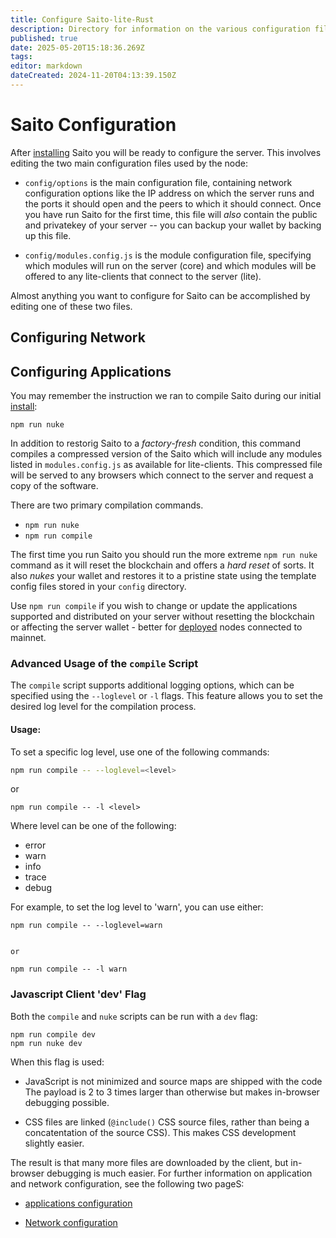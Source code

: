 ```yaml
---
title: Configure Saito-lite-Rust
description: Directory for information on the various configuration files which dictate how a Saito-lite-Rust client operates.
published: true
date: 2025-05-20T15:18:36.269Z
tags: 
editor: markdown
dateCreated: 2024-11-20T04:13:39.150Z
---
```


# Saito Configuration

After [installing](/install) Saito you will be ready to configure the server. This involves editing the two main configuration files used by the node:

- `config/options` is the main configuration file, containing network configuration options like the IP address on which the server runs and the ports it should open and the peers to which it should connect. Once you have run Saito for the first time, this file will *also* contain the public and privatekey of your server -- you can backup your wallet by backing up this file.

- `config/modules.config.js` is the module configuration file, specifying which modules will run on the server (core) and which modules will be offered to any lite-clients that connect to the server (lite).

Almost anything you want to configure for Saito can be accomplished by editing one of these two files.


## Configuring Network




## Configuring Applications

You may remember the instruction we ran to compile Saito during our initial [install](/install):

```
npm run nuke
```

In addition to restorig Saito to a *factory-fresh* condition, this command compiles a compressed version of the Saito which will include any modules listed in `modules.config.js` as available for lite-clients. This compressed file will be served to any browsers which connect to the server and request a copy of the software.

There are two primary compilation commands. 

- `npm run nuke`
- `npm run compile`

The first time you run Saito you should run the more extreme `npm run nuke` command as it will reset the blockchain and offers a *hard reset* of sorts. It also *nukes* your wallet and restores it to a pristine state using the template config files stored in your `config` directory.

Use `npm run compile` if you wish to change or update the applications supported and distributed on your server without resetting the blockchain or affecting the server wallet - better for [deployed](https://wiki.saito.io/en/tech/deployment) nodes connected to mainnet.

### Advanced Usage of the `compile` Script

The `compile` script supports additional logging options, which can be specified using the `--loglevel` or `-l` flags. This feature allows you to set the desired log level for the compilation process.

#### Usage:

To set a specific log level, use one of the following commands:

```bash
npm run compile -- --loglevel=<level>
```

or 
```
npm run compile -- -l <level>
```

Where level can be one of the following:

- error
- warn
- info
- trace
- debug

For example, to set the log level to 'warn', you can use either:

```
npm run compile -- --loglevel=warn


or

npm run compile -- -l warn

```

### Javascript Client 'dev' Flag

Both the `compile` and `nuke` scripts can be run with a `dev` flag:

```
npm run compile dev
npm run nuke dev
```

When this flag is used:

 * JavaScript is not minimized and source maps are shipped with the code 
   The payload is 2 to 3 times larger than otherwise but makes in-browser 
   debugging possible.
   
 * CSS files are linked (```@include()``` CSS source files, rather than 
   being a concatentation of the source CSS). This makes CSS development
   slightly easier.
   
The result is that many more files are downloaded by the client, but in-browser debugging is much easier. For further information on application and network configuration, see the following two pageS:

- [applications configuration](/config/applications)

- [Network configuration](/config/network)


